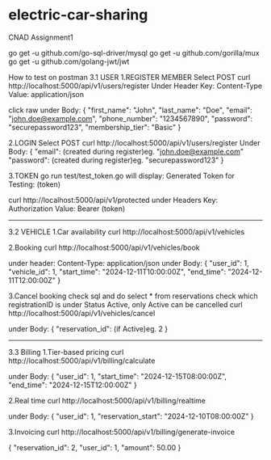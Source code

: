 # electric-car-sharing
CNAD Assignment1

go get -u github.com/go-sql-driver/mysql
go get -u github.com/gorilla/mux
go get -u github.com/golang-jwt/jwt

How to test on postman
3.1 USER
1.REGISTER MEMBER
Select POST curl http://localhost:5000/api/v1/users/register
Under Header
Key: Content-Type
Value: application/json

click raw
under Body:
{
  "first_name": "John",
  "last_name": "Doe",
  "email": "john.doe@example.com",
  "phone_number": "1234567890",
  "password": "securepassword123",
  "membership_tier": "Basic"
}

2.LOGIN
Select POST curl http://localhost:5000/api/v1/users/register
Under Body:
{
    "email": (created during register)eg. "john.doe@example.com"
    "password": (created during register)eg. "securepassword123"
}


3.TOKEN 
go run test/test_token.go
will display:
Generated Token for Testing: (token)

curl http://localhost:5000/api/v1/protected
under Headers
Key: Authorization
Value: Bearer (token)

----------------------------------------------------------------------------
3.2 VEHICLE
1.Car availability
curl http://localhost:5000/api/v1/vehicles


2.Booking
curl http://localhost:5000/api/v1/vehicles/book

under header:
Content-Type: application/json
under Body:
{
  "user_id": 1,
  "vehicle_id": 1,
  "start_time": "2024-12-11T10:00:00Z",
  "end_time": "2024-12-11T12:00:00Z"
}

3.Cancel booking
check sql and do
select * from reservations
check which registrationID is under Status Active, only Active can be cancelled
curl http://localhost:5000/api/v1/vehicles/cancel

under Body:
{
  "reservation_id": (if Active)eg. 2
}

------------------------------------------------------------------------------
3.3 Billing
1.Tier-based pricing
curl http://localhost:5000/api/v1/billing/calculate

under Body:
{
  "user_id": 1,
  "start_time": "2024-12-15T08:00:00Z",
  "end_time": "2024-12-15T12:00:00Z"
}

2.Real time
curl http://localhost:5000/api/v1/billing/realtime

under Body:
{
  "user_id": 1,
  "reservation_start": "2024-12-10T08:00:00Z"
}

3.Invoicing
curl http://localhost:5000/api/v1/billing/generate-invoice

{
  "reservation_id": 2,
  "user_id": 1,
  "amount": 50.00
}

